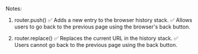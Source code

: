 Notes:
1. router.push()
✅ Adds a new entry to the browser history stack.
✅ Allows users to go back to the previous page using the browser's back button.

2. router.replace()
✅ Replaces the current URL in the history stack.
✅ Users cannot go back to the previous page using the back button.
